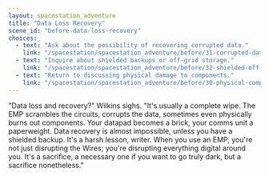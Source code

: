 ```yaml
---
layout: spacestation_adventure
title: "Data Loss Recovery"
scene_id: "before-data-loss-recovery"
choices:
  - text: "Ask about the possibility of recovering corrupted data."
    link: "/spacestation/spacestation_adventure/before/31-corrupted-data-recovery"
  - text: "Inquire about shielded backups or off-grid storage."
    link: "/spacestation/spacestation_adventure/before/32-shielded-off-grid-storage"
  - text: "Return to discussing physical damage to components."
    link: "/spacestation/spacestation_adventure/before/30-physical-component-damage"
---
```


"Data loss and recovery?" Wilkins sighs. "It's usually a complete wipe. The EMP scrambles the circuits, corrupts the data, sometimes even physically burns out components. Your datapad becomes a brick, your comms unit a paperweight. Data recovery is almost impossible, unless you have a shielded backup. It's a harsh lesson, writer. When you use an EMP, you're not just disrupting the Wires; you're disrupting everything digital around you. It's a sacrifice, a necessary one if you want to go truly dark, but a sacrifice nonetheless."
